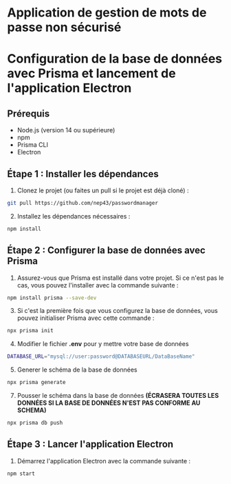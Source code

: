 # **Application de gestion de mots de passe non sécurisé**
# Configuration de la base de données avec Prisma et lancement de l'application Electron

## Prérequis

- Node.js (version 14 ou supérieure)
- npm 
- Prisma CLI
- Electron

## Étape 1 : Installer les dépendances

1. Clonez le projet (ou faites un pull si le projet est déjà cloné) :

```bash
git pull https://github.com/nep43/passwordmanager
```

2. Installez les dépendances nécessaires :
```bash
npm install
```

## Étape 2 : Configurer la base de données avec Prisma

1. Assurez-vous que Prisma est installé dans votre projet. Si ce n'est pas le cas, vous pouvez l'installer avec la commande suivante :
```bash
npm install prisma --save-dev
```
3. Si c'est la première fois que vous configurez la base de données, vous pouvez initialiser Prisma avec cette commande :
```bash
npx prisma init
```
4. Modifier le fichier **.env** pour y mettre votre base de données
```bash
DATABASE_URL="mysql://user:password@DATABASEURL/DataBaseName"
```
5. Generer le schéma de la base de données
```bash
npx prisma generate
```
7. Pousser le schéma dans la base de données **(ÉCRASERA TOUTES LES DONNÉES SI LA BASE DE DONNÉES N'EST PAS CONFORME AU SCHEMA)**
```bash
npx prisma db push
```

## Étape 3 : Lancer l'application Electron
1. Démarrez l'application Electron avec la commande suivante :
```bash
npm start
```

